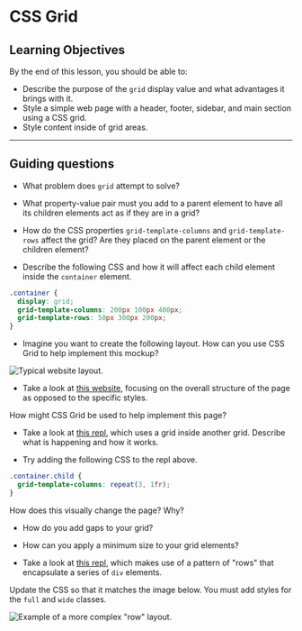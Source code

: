 # CSS Grid

## Learning Objectives

By the end of this lesson, you should be able to:

- Describe the purpose of the `grid` display value and what advantages it brings with it.
- Style a simple web page with a header, footer, sidebar, and main section using a CSS grid.
- Style content inside of grid areas.

---

## Guiding questions

- What problem does `grid` attempt to solve?

- What property-value pair must you add to a parent element to have all its children elements act as if they are in a grid?

- How do the CSS properties `grid-template-columns` and `grid-template-rows` affect the grid? Are they placed on the parent element or the children element?

- Describe the following CSS and how it will affect each child element inside the `container` element.

```css
.container {
  display: grid;
  grid-template-columns: 200px 100px 400px;
  grid-template-rows: 50px 300px 200px;
}
```

- Imagine you want to create the following layout. How can you use CSS Grid to help implement this mockup?

![Typical website layout.](../assets/typical-layout.png)

- Take a look at [this website](https://getbootstrap.com/docs/5.1/examples/album/), focusing on the overall structure of the page as opposed to the specific styles.

How might CSS Grid be used to help implement this page?

- Take a look at [this repl](https://replit.com/@Pursuit/CSS-Grid-Nested-Grid-Example), which uses a grid inside another grid. Describe what is happening and how it works.

- Try adding the following CSS to the repl above.

```css
.container.child {
  grid-template-columns: repeat(3, 1fr);
}
```

How does this visually change the page? Why?

- How do you add gaps to your grid?

- How can you apply a minimum size to your grid elements?

- Take a look at [this repl](https://replit.com/@Pursuit/CSS-Grid-Grid-Elements), which makes use of a pattern of "rows" that encapsulate a series of `div` elements.

Update the CSS so that it matches the image below. You must add styles for the `full` and `wide` classes.

![Example of a more complex "row" layout.](../assets/complex-layout.png)
